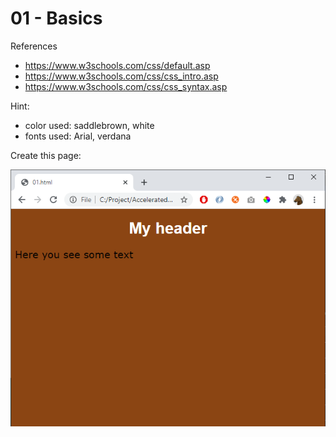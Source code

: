 # 01 - Basics

References
- https://www.w3schools.com/css/default.asp
- https://www.w3schools.com/css/css_intro.asp
- https://www.w3schools.com/css/css_syntax.asp 

Hint: 
- color used: saddlebrown, white
- fonts used: Arial, verdana

Create this page:

![](img/01.png)